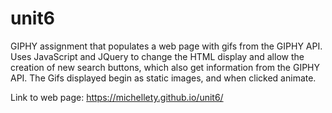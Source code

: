 # unit6
GIPHY assignment that populates a web page with gifs from the GIPHY API. Uses JavaScript and JQuery to change the HTML display and allow the creation of new search buttons, which also get information from the GIPHY API.  The Gifs displayed begin as static images, and when clicked animate. 

Link to web page: https://michellety.github.io/unit6/
